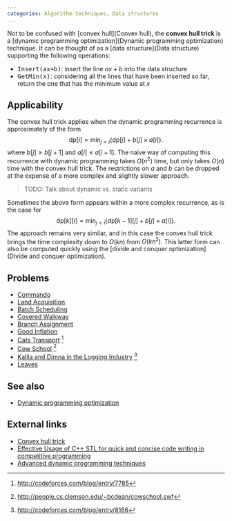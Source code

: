 ```yaml
---
categories: Algorithm techniques, Data structures
...
```


Not to be confused with [convex hull](Convex hull), the **convex hull trick** is a [dynamic programming optimization](Dynamic programming optimization) technique. It can be thought of as a [data structure](Data structure) supporting the following operations:

- <tt>Insert(ax+b)</tt>: insert the line $ax+b$ into the data structure
- <tt>GetMin(x)</tt>: considering all the lines that have been inserted so far, return the one that has the minimum value at $x$

## Applicability
The convex hull trick applies when the dynamic programming recurrence is approximately of the form
$$ \mathrm{dp}[i] = \min_{j<i} \left\{\mathrm{dp}[j] + b[j]\times a[i]\right\}. $$
where $b[j]\geq b[j+1]$ and $a[i] \leq a[i+1]$. The naive way of computing this recurrence with dynamic programming takes $O(n^2)$ time, but only takes $O(n)$ time with the convex hull trick. The restrictions on $a$ and $b$ can be dropped at the expense of a more complex and slightly slower approach.

> TODO: Talk about dynamic vs. static variants

Sometimes the above form appears within a more complex recurrence, as is the case for
$$ \mathrm{dp}[k][i] = \min_{j<i} \left\{\mathrm{dp}[k-1][j] + b[j]\times a[i]\right\}. $$
The approach remains very similar, and in this case the convex hull trick brings the time complexity down to $O(kn)$ from $O(kn^2)$.
This latter form can also be computed quickly using the [divide and conquer optimization](Divide and conquer optimization).

## Problems
- [Commando](http://www.spoj.com/problems/APIO10A/)
- [Land Acquisition](http://tjsct.wikidot.com/usaco-mar08-gold)
- [Batch Scheduling](http://wcipeg.com/problem/ioi0221)
- [Covered Walkway](https://open.kattis.com/problems/coveredwalkway)
- [Branch Assignment](https://open.kattis.com/problems/branch)
- [Good Inflation](http://www.spoj.com/problems/GOODG/)
- [Cats Transport](http://codeforces.com/problemset/problem/311/B) [^1]
- [Cow School](http://poj.org/problem?id=3266) [^2]
- [Kalila and Dimna in the Logging Industry](http://codeforces.com/contest/319/problem/C) [^3]
- [Leaves](http://www.spoj.com/problems/NKLEAVES/)

## See also
- [Dynamic programming optimization]()

## External links
- [Convex hull trick](http://wcipeg.com/wiki/Convex_hull_trick)
- [Effective Usage of C++ STL for quick and concise code writing in competitive programming](http://codeforces.com/blog/entry/11155#comment-162462)
- [Advanced dynamic programming techniques](https://apps.topcoder.com/forums/?module=Thread&threadID=608334&start=0&mc=14#1120736)


[^1]: <http://codeforces.com/blog/entry/7785>
[^2]: <http://people.cs.clemson.edu/~bcdean/cowschool.swf>
[^3]: <http://codeforces.com/blog/entry/8166>